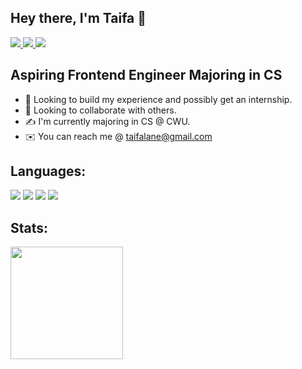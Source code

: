 ## Hey there, I'm Taifa 👋
<a href = "https://www.linkedin.com/in/taifa-lane-916010188/"> <img src = "https://img.shields.io/badge/LinkedIn-0077B5?style=for-the-badge&logo=linkedin&logoColor=white"> </a> <a href = "https://www.sololearn.com/profile/7090968"> <img src = "https://img.shields.io/badge/-Sololearn-3a464b?style=for-the-badge&logo=Sololearn&logoColor=white"> </a>
<a href = "https://leetcode.com/TaifaLane/"> <img src = "https://img.shields.io/badge/-LeetCode-FFA116?style=for-the-badge&logo=LeetCode&logoColor=black"> </a>

## Aspiring Frontend Engineer Majoring in CS
- 👀 Looking to build my experience and possibly get an internship.
- 👥 Looking to collaborate with others.
- ✍️ I'm currently majoring in CS @ CWU.
- ✉️ You can reach me @ taifalane@gmail.com
## Languages:
<img src = "https://img.shields.io/badge/HTML5-E34F26?style=for-the-badge&logo=html5&logoColor=white"> <img src = "https://img.shields.io/badge/CSS3-1572B6?style=for-the-badge&logo=css3&logoColor=white">
<img src = "https://img.shields.io/badge/JavaScript-323330?style=for-the-badge&logo=javascript&logoColor=F7DF1E">
<img src = "https://img.shields.io/badge/Python-3776AB?style=for-the-badge&logo=python&logoColor=white">

## Stats:

<img height="180em" src="https://github-readme-stats.vercel.app/api?username=taifa&show_icons=true&hide_border=true&&count_private=true&include_all_commits=true" />
